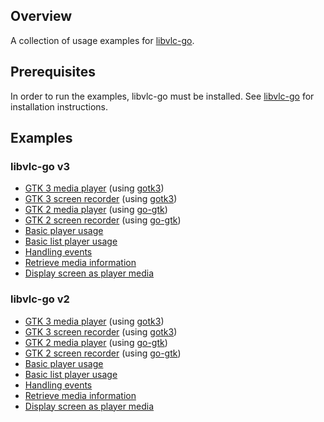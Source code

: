 ## Overview

A collection of usage examples for [libvlc-go](https://github.com/adrg/libvlc-go).

## Prerequisites

In order to run the examples, libvlc-go must be installed.
See [libvlc-go](https://github.com/adrg/libvlc-go) for installation instructions.

## Examples

### libvlc-go v3

* [GTK 3 media player](v3/gtk3_player) (using [gotk3](https://github.com/gotk3/gotk3))
* [GTK 3 screen recorder](v3/gtk3_screen_recorder) (using [gotk3](https://github.com/gotk3/gotk3))
* [GTK 2 media player](v3/gtk2_player) (using [go-gtk](https://github.com/mattn/go-gtk))
* [GTK 2 screen recorder](v3/gtk2_screen_recorder) (using [go-gtk](https://github.com/mattn/go-gtk))
* [Basic player usage](v3/player/player.go)
* [Basic list player usage](v3/list_player/list_player.go)
* [Handling events](v3/event_handling/event_handling.go)
* [Retrieve media information](v3/media_information/media_information.go)
* [Display screen as player media](v3/display_screen_media/display_screen_media.go)

### libvlc-go v2

* [GTK 3 media player](v2/gtk3_player) (using [gotk3](https://github.com/gotk3/gotk3))
* [GTK 3 screen recorder](v2/gtk3_screen_recorder) (using [gotk3](https://github.com/gotk3/gotk3))
* [GTK 2 media player](v2/gtk2_player) (using [go-gtk](https://github.com/mattn/go-gtk))
* [GTK 2 screen recorder](v2/gtk2_screen_recorder) (using [go-gtk](https://github.com/mattn/go-gtk))
* [Basic player usage](v2/player/player.go)
* [Basic list player usage](v2/list_player/list_player.go)
* [Handling events](v2/event_handling/event_handling.go)
* [Retrieve media information](v2/media_information/media_information.go)
* [Display screen as player media](v2/display_screen_media/display_screen_media.go)
